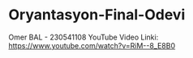 # Oryantasyon-Final-Odevi
Omer BAL - 230541108
YouTube Video Linki: https://www.youtube.com/watch?v=RiM--8_E8B0
